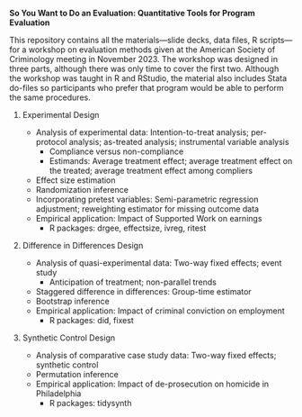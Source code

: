 **So You Want to Do an Evaluation: Quantitative Tools for Program Evaluation**

This repository contains all the materials—slide decks, data files, R scripts—for a workshop on evaluation methods given at the American Society of Criminology meeting in November 2023. The workshop was designed in three parts, although there was only time to cover the first two. Although the workshop was taught in R and RStudio, the material also includes Stata do-files so participants who prefer that program would be able to perform the same procedures.

1. Experimental Design
   - Analysis of experimental data: Intention-to-treat analysis; per-protocol analysis; as-treated analysis; instrumental variable analysis
     - Compliance versus non-compliance
     - Estimands: Average treatment effect; average treatment effect on the treated; average treatment effect among compliers
   - Effect size estimation
   - Randomization inference
   - Incorporating pretest variables: Semi-parametric regression adjustment; reweighting estimator for missing outcome data
   - Empirical application: Impact of Supported Work on earnings
     - R packages: drgee, effectsize, ivreg, ritest

2. Difference in Differences Design
   - Analysis of quasi-experimental data: Two-way fixed effects; event study
     - Anticipation of treatment; non-parallel trends
   - Staggered difference in differences: Group-time estimator
   - Bootstrap inference
   - Empirical application: Impact of criminal conviction on employment
     - R packages: did, fixest

3. Synthetic Control Design
   - Analysis of comparative case study data: Two-way fixed effects; synthetic control
   - Permutation inference
   - Empirical application: Impact of de-prosecution on homicide in Philadelphia
     - R packages: tidysynth
